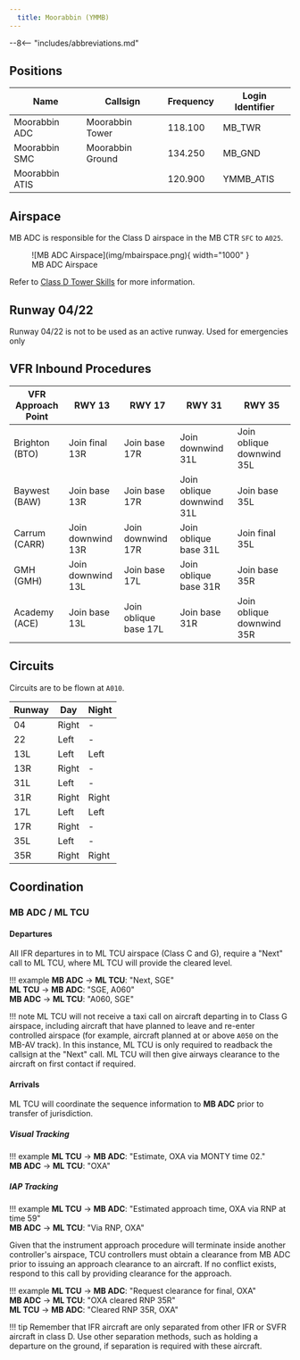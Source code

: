 ```yaml
---
  title: Moorabbin (YMMB)
---
```


--8<-- "includes/abbreviations.md"

## Positions
| Name               | Callsign       | Frequency        | Login Identifier                         |
| ------------------ | -------------- | ---------------- | ---------------------------------------- |
| Moorabbin ADC  | Moorabbin Tower  | 118.100         | MB_TWR                        |
| Moorabbin SMC   | Moorabbin Ground   | 134.250          | MB_GND                       |
| Moorabbin ATIS        |                | 120.900          | YMMB_ATIS                               |

## Airspace
MB ADC is responsible for the Class D airspace in the MB CTR `SFC` to `A025`.

<figure markdown>
![MB ADC Airspace](img/mbairspace.png){ width="1000" }
  <figcaption>MB ADC Airspace</figcaption>
</figure>

Refer to [Class D Tower Skills](../../controller-skills/classdtwr) for more information.

## Runway 04/22
Runway 04/22 is not to be used as an active runway. Used for emergencies only

## VFR Inbound Procedures

| VFR Approach Point | RWY 13  | RWY 17 | RWY 31  | RWY 35 |
| ----------------| --------- | ---------- | --------- | ---------- |
| Brighton (BTO) | Join final 13R | Join base 17R | Join downwind 31L | Join oblique downwind 35L |
| Baywest (BAW)  | Join base 13R | Join base 17R | Join oblique downwind 31L | Join base 35L |
| Carrum (CARR) | Join downwind 13R | Join downwind 17R | Join oblique base 31L | Join final 35L |
| GMH (GMH)  | Join downwind 13L | Join base 17L | Join oblique base 31R | Join base 35R |
| Academy (ACE)  | Join base 13L | Join oblique base 17L | Join base 31R | Join oblique downwind 35R |

## Circuits
Circuits are to be flown at `A010`.

| Runway | Day | Night |
| ------ | ------ | ----|
| 04     | Right  | - |
| 22    | Left | - |
| 13L     | Left  | Left |
| 13R     | Right | - |
| 31L     | Left  | - |
| 31R     | Right  | Right |
| 17L     | Left  | Left |
| 17R     | Right | - |
| 35L     | Left  | - |
| 35R     | Right  | Right |

## Coordination
### MB ADC / ML TCU
#### Departures
All IFR departures in to ML TCU airspace (Class C and G), require a "Next" call to ML TCU, where ML TCU will provide the cleared level.

!!! example
    <span class="hotline">**MB ADC** -> **ML TCU**</span>: "Next, SGE"  
    <span class="hotline">**ML TCU** -> **MB ADC**</span>: "SGE, A060"  
    <span class="hotline">**MB ADC** -> **ML TCU**</span>: "A060, SGE"

!!! note
    ML TCU will not receive a taxi call on aircraft departing in to Class G airspace, including aircraft that have planned to leave and re-enter controlled airspace (for example, aircraft planned at or above `A050` on the MB-AV track). In this instance, ML TCU is only required to readback the callsign at the "Next" call. ML TCU will then give airways clearance to the aircraft on first contact if required.
#### Arrivals
ML TCU will coordinate the sequence information to **MB ADC** prior to transfer of jurisdiction.

##### Visual Tracking
!!! example
    <span class="coldline">**ML TCU** -> **MB ADC**</span>: "Estimate, OXA via MONTY time 02."  
    <span class="coldline">**MB ADC** -> **ML TCU**</span>: "OXA"

##### IAP Tracking
!!! example
    <span class="coldline">**ML TCU** -> **MB ADC**</span>: "Estimated approach time, OXA via RNP at time 59"  
    <span class="coldline">**MB ADC** -> **ML TCU**</span>: "Via RNP, OXA"  

Given that the instrument approach procedure will terminate inside another controller's airspace, TCU controllers must obtain a clearance from MB ADC prior to issuing an approach clearance to an aircraft.  If no conflict exists, respond to this call by providing clearance for the approach.  

!!! example 
    <span class="hotline">**ML TCU** -> **MB ADC**</span>: "Request clearance for final, OXA"  
    <span class="hotline">**MB ADC** -> **ML TCU**</span>: "OXA cleared RNP 35R"  
    <span class="hotline">**ML TCU** -> **MB ADC**</span>: "Cleared RNP 35R, OXA"  

!!! tip
    Remember that IFR aircraft are only separated from other IFR or SVFR aircraft in class D. Use other separation methods, such as holding a departure on the ground, if separation is required with these aircraft.